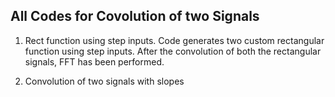 ## All Codes for Covolution of two Signals

1. Rect function using step inputs.
   Code generates two custom rectangular function using step inputs.
   After the convolution of both the rectangular signals, FFT has been performed.
   
2. Convolution of two signals with slopes





